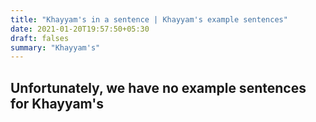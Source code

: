 ```yaml
---
title: "Khayyam's in a sentence | Khayyam's example sentences"
date: 2021-01-20T19:57:50+05:30
draft: falses
summary: "Khayyam's"
---
```

## Unfortunately, we have no example sentences for Khayyam's                 

